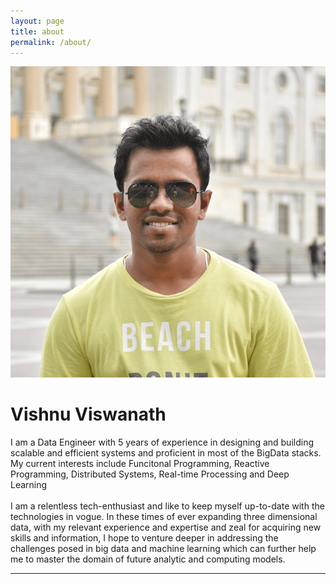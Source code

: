 ```yaml
---
layout: page
title: about
permalink: /about/
---
```


<img class="col one right" src="/img/prof_pic.png">

<h1><b>Vishnu Viswanath</b></h1>
I am a Data Engineer with 5 years of experience in designing and building scalable and efficient systems and proficient in most of the BigData stacks. My current interests include Funcitonal Programming, Reactive Programming, Distributed Systems, Real-time Processing and Deep Learning<br/><br/>
	I am a relentless tech-enthusiast and like to keep myself up-to-date with the technologies in vogue. In these times of ever expanding three dimensional data, with my relevant experience and expertise and zeal for acquiring new skills and information, I hope to venture deeper in addressing the challenges posed in big data and machine learning which can further help me to master the domain of future analytic and computing models.
<hr/>
<br/>
<span class="contacticon center">
	<a href="mailto:vishnu.viswanath25@gmail.com"><i class="fa fa-envelope-square"></i></a>
	<a href="https://github.com/soniclavier" target="_blank"><i class="fa fa-github-square"></i></a>
	<a href="https://www.linkedin.com/in/vishnuviswanath25" target="_blank"><i class="fa fa-linkedin-square"></i></a>
	<a href="http://stackoverflow.com/users/864624/vishnu-viswanath" target="_blank"><i class="fa fa-stack-exchange"></i></a>
	<a href="https://twitter.com/vishnuviswanath" target="_blank"><i class="fa fa-twitter-square"></i></a>
</span>

<br/>

